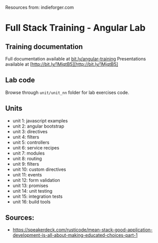 Resources from: indieforger.com



# Full Stack Training - Angular Lab 

## Training documentation

Full documentation available at [bit.ly/angular-training](http://bit.ly/angular-training)
Presentations available at [http://bit.ly/1MjqtB5][http://bit.ly/1MjqtB5]

## Lab code
Browse through `unit/unit_nn` folder for lab exercises code.

## Units

 - unit 1: javascript examples
 - unit 2: angular bootstrap
 - unit 3: directives
 - unit 4: filters
 - unit 5: controllers
 - unit 6: service recipes 
 - unit 7: modules
 - unit 8: routing 
 - unit 9: filters
 - unit 10: custom directives
 - unit 11: events
 - unit 12: form validation
 - unit 13: promises
 - unit 14: unit testing
 - unit 15: integration tests
 - unit 16: build tools
 
 
## Sources:
 - https://speakerdeck.com/rusticode/mean-stack-good-application-development-is-all-about-making-educated-choices-part-1
